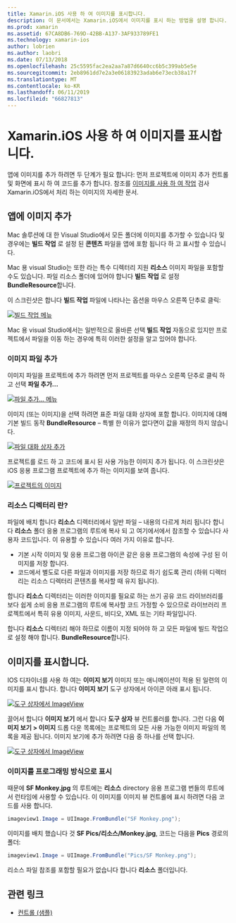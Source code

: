 ```yaml
---
title: Xamarin.iOS 사용 하 여 이미지를 표시합니다.
description: 이 문서에서는 Xamarin.iOS에서 이미지를 표시 하는 방법을 설명 합니다. IOS 디자이너를 통해 또는 프로그래밍 방식으로 앱에 추가 이미지는 내용을 다룹니다.
ms.prod: xamarin
ms.assetid: 67CA8DB6-769D-42BB-A137-3AF933789FE1
ms.technology: xamarin-ios
author: lobrien
ms.author: laobri
ms.date: 07/13/2018
ms.openlocfilehash: 25c5595fac2ea2aa7a87d6640cc6b5c399ab5e5e
ms.sourcegitcommit: 2eb8961dd7e2a3e06183923adab6e73ecb38a17f
ms.translationtype: MT
ms.contentlocale: ko-KR
ms.lasthandoff: 06/11/2019
ms.locfileid: "66827813"
---
```

# <a name="displaying-images-with-xamarinios"></a>Xamarin.iOS 사용 하 여 이미지를 표시합니다.

앱에 이미지를 추가 하려면 두 단계가 필요 합니다: 먼저 프로젝트에 이미지 추가 컨트롤 및 화면에 표시 하 여 코드를 추가 합니다. 참조를 [이미지를 사용 하 여 작업](~/ios/app-fundamentals/images-icons/index.md) 검사 Xamarin.iOS에서 처리 하는 이미지의 자세한 문서.

## <a name="adding-images-to-your-app"></a>앱에 이미지 추가

Mac 솔루션에 대 한 Visual Studio에서 모든 폴더에 이미지를 추가할 수 있습니다 및 경우에는 **빌드 작업** 로 설정 된 **콘텐츠** 파일을 앱에 포함 됩니다 하 고 표시할 수 있습니다.

Mac 용 visual Studio는 또한 라는 특수 디렉터리 지원 **리소스** 이미지 파일을 포함할 수도 있습니다. 파일 리소스 폴더에 있어야 합니다 **빌드 작업** 로 설정 **BundleResource**합니다.

이 스크린샷은 합니다 **빌드 작업** 파일에 나타나는 옵션을 마우스 오른쪽 단추로 클릭:

 [![](image-images/image30a.png "빌드 작업 메뉴")](image-images/image30a.png#lightbox)

Mac 용 visual Studio에서는 일반적으로 올바른 선택 **빌드 작업** 자동으로 있지만 프로젝트에서 파일을 이동 하는 경우에 특히 이러한 설정을 알고 있어야 합니다.

### <a name="adding-an-image-file"></a>이미지 파일 추가

이미지 파일을 프로젝트에 추가 하려면 먼저 프로젝트를 마우스 오른쪽 단추로 클릭 하 고 선택 **파일 추가...**

 [![](image-images/image31a.png "파일 추가... 메뉴")](image-images/image31a.png#lightbox)

이미지 (또는 이미지)을 선택 하려면 표준 파일 대화 상자에 포함 합니다. 이미지에 대해 기본 빌드 동작 **BundleResource** – 특별 한 이유가 없다면이 값을 재정의 하지 않습니다.

 [![](image-images/image32a.png "파일 대화 상자 추가")](image-images/image32a.png#lightbox)

프로젝트를 로드 하 고 코드에 표시 된 사용 가능한 이미지 추가 됩니다. 이 스크린샷은 iOS 응용 프로그램 프로젝트에 추가 하는 이미지를 보여 줍니다.

 [![](image-images/image33a.png "프로젝트의 이미지")](image-images/image33a.png#lightbox)

### <a name="what-is-the-resources-directory"></a>리소스 디렉터리 란?

파일에 배치 합니다 **리소스** 디렉터리에서 일반 파일 – 내용의 다르게 처리 됩니다 합니다 **리소스** 폴더 응용 프로그램의 루트에 복사 되 고 여기에서에서 참조할 수 있습니다 사용자 코드입니다. 이 유용할 수 있습니다 여러 가지 이유로 합니다.

-  기본 시작 이미지 및 응용 프로그램 아이콘 같은 응용 프로그램의 속성에 구성 된 이미지를 저장 합니다.
-  코드에서 별도로 다른 파일과 이미지를 저장 하므로 하기 쉽도록 관리 (하위 디렉터리는 리소스 디렉터리 콘텐츠를 복사할 때 유지 됩니다).


합니다 **리소스** 디렉터리는 이러한 이미지를 필요로 하는 쓰기 공유 코드 라이브러리를 보다 쉽게 소비 응용 프로그램의 루트에 복사할 코드 가정할 수 있으므로 라이브러리 프로젝트에서 특히 유용 이미지, 사운드, 비디오, XML 또는 기타 파일입니다.

합니다 **리소스** 디렉터리 해야 하므로 이름이 지정 되어야 하 고 모든 파일에 빌드 작업으로 설정 해야 합니다. **BundleResource**합니다.

## <a name="displaying-the-image"></a>이미지를 표시합니다.

IOS 디자이너를 사용 하 여는 **이미지 보기** 이미지 또는 애니메이션이 적용 된 일련의 이미지를 표시 합니다. 합니다 **이미지 보기** 도구 상자에서 아이콘 아래 표시 됩니다.

 [![](image-images/image35a.png "도구 상자에서 ImageView")](image-images/image35.png#lightbox)

끌어서 합니다 **이미지 보기** 에서 합니다 **도구 상자** 뷰 컨트롤러를 합니다. 그런 다음 **이미지 보기 > 이미지** 드롭 다운 목록에는 프로젝트의 모든 사용 가능한 이미지 파일의 목록을 제공 됩니다. 이미지 보기에 추가 하려면 다음 중 하나를 선택 합니다.

 [![](image-images/image36a.png "도구 상자에서 ImageView")](image-images/image36.png#lightbox)

### <a name="displaying-the-image-programmatically"></a>이미지를 프로그래밍 방식으로 표시

때문에 **SF Monkey.jpg** 의 루트에는 **리소스** directory 응용 프로그램 번들의 루트에서 런타임에 사용할 수 있습니다. 이 이미지를 이미지 뷰 컨트롤에 표시 하려면 다음 코드를 사용 합니다.

```csharp
imageview1.Image = UIImage.FromBundle("SF Monkey.png");
```

이미지를 배치 했습니다 것 **SF Pics/리소스/Monkey.jpg**, 코드는 다음을 **Pics** 경로의 폴더:

```csharp
imageview1.Image = UIImage.FromBundle("Pics/SF Monkey.png");
```

리소스 파일 참조를 포함할 필요가 없습니다 합니다 **리소스** 폴더입니다.

## <a name="related-links"></a>관련 링크

- [컨트롤 (샘플)](https://developer.xamarin.com/samples/monotouch/Controls/)

